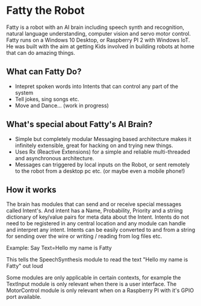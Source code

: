 # Fatty the Robot
Fatty is a robot with an AI brain including speech synth and recognition, natural language understanding, computer vision and servo motor control. 
Fatty runs on a Windows 10 Desktop, or Raspberry PI 2 with Windows IoT. He was built with the aim at getting Kids involved in building robots at home that can do amazing things.

## What can Fatty Do?
* Intepret spoken words into Intents that can control any part of the system
* Tell jokes, sing songs etc.
* Move and Dance... (work in progress)

## What's special about Fatty's AI Brain?
* Simple but completely modular Messaging based architecture makes it infinitely extensible, great for hacking on and trying new things.
* Uses Rx (Reactive Extensions) for a simple and reliable multi-threaded and asynchronous architecture.
* Messages can triggered by local inputs on the Robot, or sent remotely to the robot from a desktop pc etc. (or maybe even a mobile phone!)

## How it works
The brain has modules that can send and or receive special messages called Intent's.
And intent has a Name, Probability, Priority and a striing dictionary of key/value pairs for meta data about the Intent.
Intents do not need to be registered in any central location and any module can handle and interpret any intent.
Intents can be easily converted to and from a string for sending over the wire or writing / reading from log files etc.

Example:
Say Text=Hello my name is Fatty

This tells the SpeechSynthesis module to read the text "Hello my name is Fatty" out loud


Some modules are only applicable in certain contexts, for example the TextInput module is only relevant when there is a user interface. The MotorControl module is only relevant when on a Raspberry PI with it's GPIO port available.

